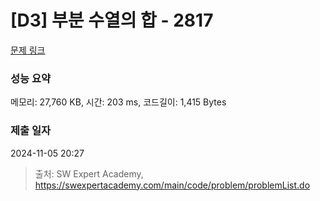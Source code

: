 # [D3] 부분 수열의 합 - 2817 

[문제 링크](https://swexpertacademy.com/main/code/problem/problemDetail.do?contestProbId=AV7IzvG6EksDFAXB) 

### 성능 요약

메모리: 27,760 KB, 시간: 203 ms, 코드길이: 1,415 Bytes

### 제출 일자

2024-11-05 20:27



> 출처: SW Expert Academy, https://swexpertacademy.com/main/code/problem/problemList.do
